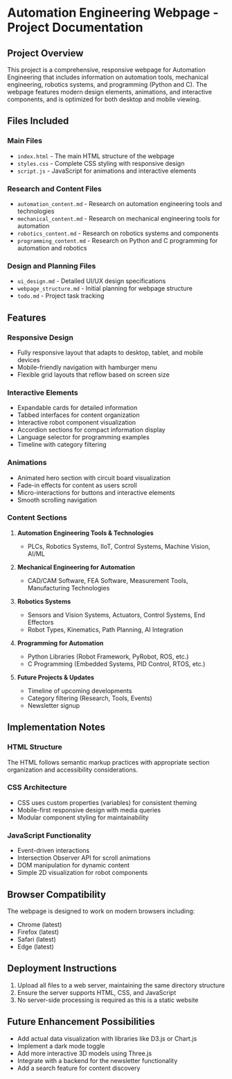 # Automation Engineering Webpage - Project Documentation

## Project Overview
This project is a comprehensive, responsive webpage for Automation Engineering that includes information on automation tools, mechanical engineering, robotics systems, and programming (Python and C). The webpage features modern design elements, animations, and interactive components, and is optimized for both desktop and mobile viewing.

## Files Included

### Main Files
- `index.html` - The main HTML structure of the webpage
- `styles.css` - Complete CSS styling with responsive design
- `script.js` - JavaScript for animations and interactive elements

### Research and Content Files
- `automation_content.md` - Research on automation engineering tools and technologies
- `mechanical_content.md` - Research on mechanical engineering tools for automation
- `robotics_content.md` - Research on robotics systems and components
- `programming_content.md` - Research on Python and C programming for automation and robotics

### Design and Planning Files
- `ui_design.md` - Detailed UI/UX design specifications
- `webpage_structure.md` - Initial planning for webpage structure
- `todo.md` - Project task tracking

## Features

### Responsive Design
- Fully responsive layout that adapts to desktop, tablet, and mobile devices
- Mobile-friendly navigation with hamburger menu
- Flexible grid layouts that reflow based on screen size

### Interactive Elements
- Expandable cards for detailed information
- Tabbed interfaces for content organization
- Interactive robot component visualization
- Accordion sections for compact information display
- Language selector for programming examples
- Timeline with category filtering

### Animations
- Animated hero section with circuit board visualization
- Fade-in effects for content as users scroll
- Micro-interactions for buttons and interactive elements
- Smooth scrolling navigation

### Content Sections
1. **Automation Engineering Tools & Technologies**
   - PLCs, Robotics Systems, IIoT, Control Systems, Machine Vision, AI/ML

2. **Mechanical Engineering for Automation**
   - CAD/CAM Software, FEA Software, Measurement Tools, Manufacturing Technologies

3. **Robotics Systems**
   - Sensors and Vision Systems, Actuators, Control Systems, End Effectors
   - Robot Types, Kinematics, Path Planning, AI Integration

4. **Programming for Automation**
   - Python Libraries (Robot Framework, PyRobot, ROS, etc.)
   - C Programming (Embedded Systems, PID Control, RTOS, etc.)

5. **Future Projects & Updates**
   - Timeline of upcoming developments
   - Category filtering (Research, Tools, Events)
   - Newsletter signup

## Implementation Notes

### HTML Structure
The HTML follows semantic markup practices with appropriate section organization and accessibility considerations.

### CSS Architecture
- CSS uses custom properties (variables) for consistent theming
- Mobile-first responsive design with media queries
- Modular component styling for maintainability

### JavaScript Functionality
- Event-driven interactions
- Intersection Observer API for scroll animations
- DOM manipulation for dynamic content
- Simple 2D visualization for robot components

## Browser Compatibility
The webpage is designed to work on modern browsers including:
- Chrome (latest)
- Firefox (latest)
- Safari (latest)
- Edge (latest)

## Deployment Instructions
1. Upload all files to a web server, maintaining the same directory structure
2. Ensure the server supports HTML, CSS, and JavaScript
3. No server-side processing is required as this is a static website

## Future Enhancement Possibilities
- Add actual data visualization with libraries like D3.js or Chart.js
- Implement a dark mode toggle
- Add more interactive 3D models using Three.js
- Integrate with a backend for the newsletter functionality
- Add a search feature for content discovery
